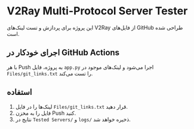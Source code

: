 # V2Ray Multi-Protocol Server Tester

این پروژه برای پردازش و تست لینک‌های V2Ray از فایل‌های GitHub طراحی شده است.

## اجرای خودکار در GitHub Actions

با هر Push به پروژه، فایل `app.py` اجرا می‌شود و لینک‌های موجود در `Files/git_links.txt` را تست می‌کند.

## استفاده

1. لینک‌ها را در فایل `Files/git_links.txt` قرار دهید.
2. فایل را به مخزن Push کنید.
3. نتایج در `Tested Servers/` و `logs/` ذخیره خواهد شد.

